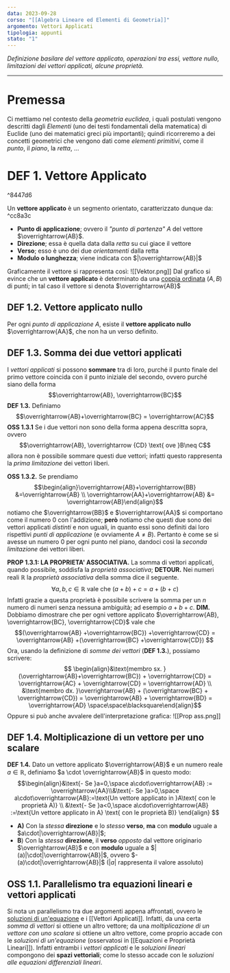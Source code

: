 ```yaml
---
data: 2023-09-28
corso: "[[Algebra Lineare ed Elementi di Geometria]]"
argomento: Vettori Applicati
tipologia: appunti
stato: "1"
---
```

*Definizione basilare del vettore applicato, operazioni tra essi, vettore nullo, limitazioni dei vettori applicati, alcune proprietà.*
- - -
# Premessa
Ci mettiamo nel contesto della *geometria euclidea*, i quali postulati vengono descritti dagli *Elementi* (uno dei testi fondamentali della matematica) di Euclide (uno dei matematici greci più importanti); quindi ricorreremo a dei concetti geometrici che vengono dati come *elementi primitivi*, come il *punto*, il *piano*, la *retta*, $\ldots$

# DEF 1. Vettore Applicato

^8447d6

Un **vettore applicato** è un segmento orientato, caratterizzato dunque da: ^cc8a3c
- **Punto di applicazione**; ovvero il *"punto di partenza"* $A$ del vettore $\overrightarrow{AB}$.
- **Direzione**; essa è quella data dalla *retta* su cui giace il vettore
- **Verso**; esso è uno dei due *orientamenti* dalla retta
- **Modulo o lunghezza**; viene indicata con $|\overrightarrow{AB}|$

Graficamente il vettore si rappresenta così:
![[Vektor.png]]
Dal grafico si evince che un **vettore applicato** è determinato da una [coppia ordinata](Coppie%20Ordinate%20e%20Prodotto%20Cartesiano.md) $(A, B)$ di punti; in tal caso il vettore si denota $\overrightarrow{AB}$
## DEF 1.2. Vettore applicato nullo
Per ogni *punto di applicazione* $A$, esiste il **vettore applicato nullo** $\overrightarrow{AA}$, che non ha un verso definito.
## DEF 1.3. Somma dei due vettori applicati
I *vettori applicati* si possono **sommare** tra di loro, purché il punto finale del primo vettore coincida con il punto iniziale del secondo, ovvero purché siano della forma $$\overrightarrow{AB}, \overrightarrow{BC}$$**DEF 1.3.** Definiamo$$\overrightarrow{AB}+\overrightarrow{BC} = \overrightarrow{AC}$$
**OSS 1.3.1** Se i due vettori non sono della forma appena descritta sopra, ovvero $$\overrightarrow{AB}, \overrightarrow {CD} \text{ ove }B\neq C$$allora non è possibile sommare questi due vettori; infatti questo rappresenta la *prima limitazione* dei vettori liberi.

**OSS 1.3.2.** Se prendiamo $$\begin{align}\overrightarrow{AB}+\overrightarrow{BB} &=\overrightarrow{AB} \\ \overrightarrow{AA}+\overrightarrow{AB} &= \overrightarrow{AB}\end{align}$$notiamo che $\overrightarrow{BB}$ e $\overrightarrow{AA}$ si comportano come il numero $0$ con l'addizione; **però** notiamo che questi due sono dei vettori applicati *distinti* e non uguali, in quanto essi sono definiti dai loro rispettivi *punti di applicazione* (e ovviamente $A\neq B$). Pertanto è come se si avesse un numero $0$ per ogni punto nel piano, dandoci così la *seconda limitazione* dei vettori liberi.

**PROP 1.3.1: LA PROPRIETA' ASSOCIATIVA.** La somma di vettori applicati, quando possibile, soddisfa la *proprietà associativa*;
	**DETOUR.** Nei numeri reali $\mathbb{R}$ la *proprietà associativa* della somma dice il seguente.
	$$\forall a,b,c \in \mathbb{R} \text{ vale che } (a+b)+c=a+(b+c)$$Infatti grazie a questa proprietà è possibile scrivere la somma per un $n$ numero di numeri senza nessuna ambiguità; ad esempio $a+b+c$.
	**DIM.** Dobbiamo dimostrare che per ogni vettore applicato $\overrightarrow{AB}, \overrightarrow{BC}, \overrightarrow{CD}$ vale che $$(\overrightarrow{AB} +\overrightarrow{BC}) +\overrightarrow{CD} = \overrightarrow{AB} +(\overrightarrow{BC} +\overrightarrow{CD}) $$Ora, usando la definizione di *somme dei vettori* (**DEF 1.3.**), possiamo scrivere: $$ \begin{align}&\text{membro sx. }(\overrightarrow{AB}+\overrightarrow{BC}) + \overrightarrow{CD} = \overrightarrow{AC} + \overrightarrow{CD} = \overrightarrow{AD}  \\ &\text{membro dx. }\overrightarrow{AB} + (\overrightarrow{BC} + \overrightarrow{CD}) = \overrightarrow{AB} + \overrightarrow{BD} = \overrightarrow{AD} \space\space\blacksquare\end{align}$$Oppure si può anche avvalere dell'interpretazione grafica:
	![[Prop ass.png]]

## DEF 1.4. Moltiplicazione di un vettore per uno scalare
**DEF 1.4.** Dato un vettore applicato $\overrightarrow{AB}$ e un numero reale $a \in \mathbb{R}$, definiamo $a \cdot \overrightarrow{AB}$ in questo modo: $$\begin{align}&\text{- Se }a=0,\space a\cdot\overrightarrow{AB} := \overrightarrow{AA}\\&\text{- Se }a>0,\space a\cdot\overrightarrow{AB}:=\text{Un vettore applicato in }A\text{ con le proprietà A)} \\ &\text{- Se }a<0,\space a\cdot\overrightarrow{AB} :=\text{Un vettore applicato in A} \text{ con le proprietà B)} \end{align} $$
- **A)** Con la *stessa* __direzione__ e lo *stesso* __verso__, **ma** con __modulo__ uguale a $a\cdot|\overrightarrow{AB}|$;
- **B**) Con la *stessa* __direzione__, il **verso** *opposto* dal vettore originario $\overrightarrow{AB}$ e con **modulo** uguale a $|(a)|\cdot|\overrightarrow{AB}|$, ovvero $-(a)\cdot|\overrightarrow{AB}|$ ($|a|$ rappresenta il valore assoluto)

## OSS 1.1. Parallelismo tra equazioni lineari e vettori applicati
Si nota un parallelismo tra due argomenti appena affrontati, ovvero le [soluzioni di un'equazione](Equazioni%20e%20soluzione.md) e i [[Vettori Applicati]]. Infatti, da una certa *somma di vettori* si ottiene un altro vettore; da una *moltiplicazione di un vettore con uno scalare* si ottiene un altro vettore, come proprio accade con le *soluzioni di un'equazione* (osservatosi in [[Equazioni e Proprietà Lineari]]). 
Infatti entrambi i *vettori applicati* e le *soluzioni lineari* compongono dei **spazi vettoriali**; come lo stesso accade con le *soluzioni alle equazioni differenziali lineari*.